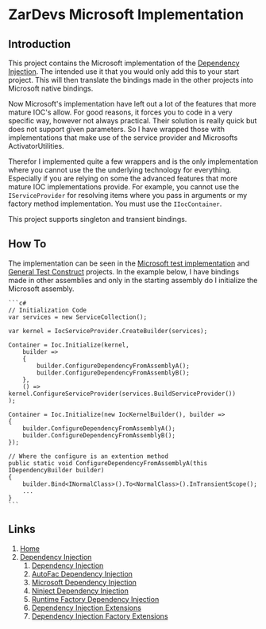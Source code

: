 # ZarDevs Microsoft Implementation

## Introduction

This project contains the Microsoft implementation of the [Dependency Injection](..\ZarDevs.DependencyInjection\README.md). The intended use it that you would only add this to your start project. This will then translate the bindings made in the other projects into Microsoft native bindings.

Now Microsoft's implementation have left out a lot of the features that more mature IOC's allow. For good reasons, it forces you to code in a very specific way, however not always practical. Their solution is really quick but does not support given parameters. So I have wrapped those with implementations that make use of the service provider and Microsofts ActivatorUtilities.

Therefor I implemented quite a few wrappers and is the only implementation where you cannot use the the underlying technology for everything. Especially if you are relying on some the advanced features that more mature IOC implementations provide. For example, you cannot use the `IServiceProvider` for resolving items where you pass in arguments or my factory method implementation. You must use the `IIocContainer`.

This project supports singleton and transient bindings.

## How To

The implementation can be seen in the [Microsoft test implementation](..\..\tests\ZarDevs.DependencyInjection.Microsoft.Tests) and [General Test Construct](..\..\tests\ZarDevs.DependencyInjection.Tests) projects. In the example below, I have bindings made in other assemblies and only in the starting assembly do I initialize the Microsoft assembly.

    ```c#
    // Initialization Code
    var services = new ServiceCollection();

    var kernel = IocServiceProvider.CreateBuilder(services);

    Container = Ioc.Initialize(kernel,
        builder => 
        {            
            builder.ConfigureDependencyFromAssemblyA();
            builder.ConfigureDependencyFromAssemblyB();
        },
        () => kernel.ConfigureServiceProvider(services.BuildServiceProvider())
    );

    Container = Ioc.Initialize(new IocKernelBuilder(), builder =>
    {
        builder.ConfigureDependencyFromAssemblyA();
        builder.ConfigureDependencyFromAssemblyB();
    });

    // Where the configure is an extention method
    public static void ConfigureDependencyFromAssemblyA(this IDependencyBuilder builder)
    {
        builder.Bind<INormalClass>().To<NormalClass>().InTransientScope();
        ...
    }
    ```

## Links

1. [Home](../../../README.md)
1. [Dependency Injection](../../README.md)
    1. [Dependency Injection](../ZarDevs.DependencyInjection/README.md)
    1. [AutoFac Dependency Injection](../ZarDevs.DependencyInjection.AutoFac/README.md)
    1. [Microsoft Dependency Injection](../ZarDevs.DependencyInjection.Microsoft/README.md)
    1. [Ninject Dependency Injection](../ZarDevs.DependencyInjection.Ninject/README.md)
    1. [Runtime Factory Dependency Injection](../ZarDevs.DependencyInjection.RuntimeFactory/README.md)
    1. [Dependency Injection Extensions](../ZarDevs.DependencyInjection.Extensions/README.md)
    1. [Dependency Injection Factory Extensions](../ZarDevs.DependencyInjection.Extensions.Factory/README.md)
